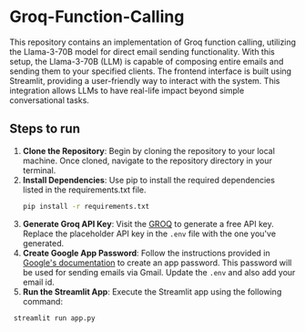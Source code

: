 # Groq-Function-Calling
This repository contains an implementation of Groq function calling, utilizing the Llama-3-70B model for direct email sending functionality. With this setup, the Llama-3-70B (LLM) is capable of composing entire emails and sending them to your specified clients. The frontend interface is built using Streamlit, providing a user-friendly way to interact with the system. This integration allows LLMs to have real-life impact beyond simple conversational tasks.

## Steps to run
1. **Clone the Repository**: Begin by cloning the repository to your local machine. Once cloned, navigate to the repository directory in your terminal.
2. **Install Dependencies**: Use pip to install the required dependencies listed in the requirements.txt file.
   ```bash
   pip install -r requirements.txt
4. **Generate Groq API Key**: Visit the [GROQ](https://console.groq.com/keys) to generate a free API key. Replace the placeholder API key in the `.env` file with the one you've generated.
5. **Create Google App Password**: Follow the instructions provided in [Google's documentation](https://support.google.com/accounts/answer/185833?hl=en) to create an app password. This password will be used for sending emails via Gmail. Update the `.env` and also add your email id.
6. **Run the Streamlit App**: Execute the Streamlit app using the following command:
  ```bash
   streamlit run app.py
